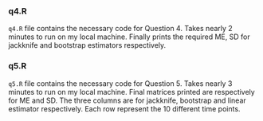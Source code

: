 ### q4.R
`q4.R` file contains the necessary code for Question 4. Takes nearly 2 minutes to run on my local machine. Finally prints the required ME, SD for jackknife and bootstrap estimators respectively.

### q5.R
`q5.R` file contains the necessary code for Question 5. Takes nearly 3 minutes to run on my local machine. Final matrices printed are respectively for ME and SD. The three columns are for jackknife, bootstrap and linear estimator respectively. Each row represent the 10 different time points.
